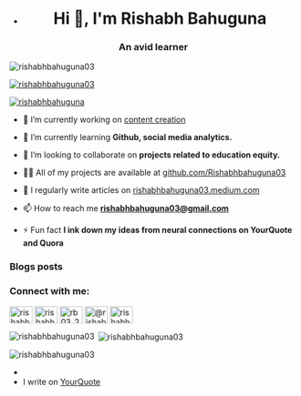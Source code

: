 - <h1 align="center">Hi 👋, I'm Rishabh Bahuguna</h1>
<h3 align="center">An avid learner</h3>

<p align="left"> <img src="https://komarev.com/ghpvc/?username=rishabhbahuguna03&label=Profile%20views&color=0e75b6&style=flat" alt="rishabhbahuguna03" /> </p>

<p align="left"> <a href="https://github.com/ryo-ma/github-profile-trophy"><img src="https://github-profile-trophy.vercel.app/?username=rishabhbahuguna03" alt="rishabhbahuguna03" /></a> </p>

<p align="left"> <a href="https://twitter.com/rishabhbahuguna" target="blank"><img src="https://img.shields.io/twitter/follow/rishabhbahuguna?logo=twitter&style=for-the-badge" alt="rishabhbahuguna" /></a> </p>

- 🔭 I’m currently working on [content creation](https://linkedin.com/company/thelingohut)

- 🌱 I’m currently learning **Github, social media analytics.**

- 👯 I’m looking to collaborate on **projects related to education equity.**

- 👨‍💻 All of my projects are available at [github.com/Rishabhbahuguna03](github.com/Rishabhbahuguna03)

- 📝 I regularly write articles on [rishabhbahuguna03.medium.com](rishabhbahuguna03.medium.com)

- 📫 How to reach me **rishabhbahuguna03@gmail.com**

- ⚡ Fun fact **I ink down my ideas from neural connections on YourQuote and Quora**

### Blogs posts
<!-- BLOG-POST-LIST:START -->
<!-- BLOG-POST-LIST:END -->

<h3 align="left">Connect with me:</h3>
<p align="left">
<a href="https://twitter.com/rishabhbahuguna" target="blank"><img align="center" src="https://raw.githubusercontent.com/rahuldkjain/github-profile-readme-generator/master/src/images/icons/Social/twitter.svg" alt="rishabhbahuguna" height="30" width="40" /></a>
<a href="https://linkedin.com/in/rishabhbahuguna03" target="blank"><img align="center" src="https://raw.githubusercontent.com/rahuldkjain/github-profile-readme-generator/master/src/images/icons/Social/linked-in-alt.svg" alt="rishabhbahuguna03" height="30" width="40" /></a>
<a href="https://instagram.com/rb03_27" target="blank"><img align="center" src="https://raw.githubusercontent.com/rahuldkjain/github-profile-readme-generator/master/src/images/icons/Social/instagram.svg" alt="rb03_27" height="30" width="40" /></a>
<a href="https://medium.com/@rishabhbahuguna03" target="blank"><img align="center" src="https://raw.githubusercontent.com/rahuldkjain/github-profile-readme-generator/master/src/images/icons/Social/medium.svg" alt="@rishabhbahuguna03" height="30" width="40" /></a>
<a href="https://www.youtube.com/c/rishabh bahuguna" target="blank"><img align="center" src="https://raw.githubusercontent.com/rahuldkjain/github-profile-readme-generator/master/src/images/icons/Social/youtube.svg" alt="rishabh bahuguna" height="30" width="40" /></a>
</p>

<p><img align="left" src="https://github-readme-stats.vercel.app/api/top-langs?username=rishabhbahuguna03&show_icons=true&locale=en&layout=compact" alt="rishabhbahuguna03" /></p>

<p>&nbsp;<img align="center" src="https://github-readme-stats.vercel.app/api?username=rishabhbahuguna03&show_icons=true&locale=en" alt="rishabhbahuguna03" /></p>

<p><img align="center" src="https://github-readme-streak-stats.herokuapp.com/?user=rishabhbahuguna03&" alt="rishabhbahuguna03" /></p>















 
-
- I write on [YourQuote](https://www.yourquote.in/rishabh-bahuguna-bzv55/quotes)
